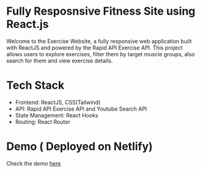# Fully Resposnsive Fitness Site using React.js

Welcome to the Exercise Website, a fully responsive web application built with ReactJS and powered by the Rapid API Exercise API. This project allows users to explore exercises, filter them by target muscle groups, also search for them and view exercise details.

# Tech Stack

+ Frontend: ReactJS, CSS(Tailwind)
+ API: Rapid API Exercise API and Youtube Search API
+ State Management: React Hooks
+ Routing: React Router

# Demo ( Deployed on Netlify)

Check the demo [here](https://fitness-app-react-js.netlify.app/)



